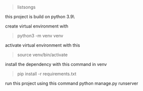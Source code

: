 

> listsongs

this project is build on python 3.9\

create virtual environment with
> python3 -m venv venv

activate virtual environment with this
> source venv/bin/activate

install the dependency with this command in venv
> pip install -r requirements.txt


run this project using this command
python manage.py runserver

